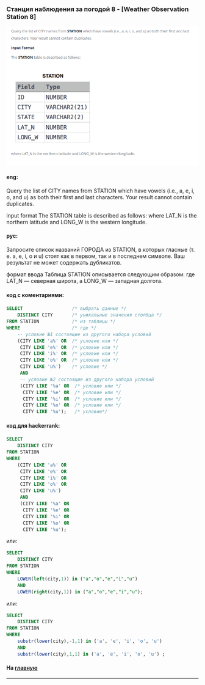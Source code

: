 ### Станция наблюдения за погодой 8 - [Weather Observation Station 8]

<img src="./art/13.png" alt="solution" >

#### eng:
Query the list of CITY names from STATION which have vowels (i.e., a, e, i, o, and u) as both their first and last characters. Your result cannot contain duplicates.

input format
The STATION table is described as follows:
where LAT_N is the northern latitude and LONG_W is the western longitude.


#### рус:
Запросите список названий ГОРОДА из STATION, в которых гласные (т. е. a, e, i, o и u) стоят 
как в первом, так и в последнем символе. Ваш результат не может содержать дубликатов.

формат ввода
Таблица STATION описывается следующим образом:
где LAT_N — северная широта, а LONG_W — западная долгота.


#### код с коментариями:
```sql
SELECT                  /* выбрать данные */
    DISTINCT CITY       /* уникальные значения столбца */
FROM STATION            /* из таблицы */
WHERE                   /* где */
    -- условие №1 состоящие из другого набора условий
    (CITY LIKE 'a%' OR  /* условие или */
     CITY LIKE 'e%' OR  /* условие или */
     CITY LIKE 'i%' OR  /* условие или */
     CITY LIKE 'o%' OR  /* условие или */
     CITY LIKE 'u%')    /* условие */
     AND
     -- условие №2 состоящие из другого набора условий
     (CITY LIKE '%a' OR  /* условие или */
      CITY LIKE '%e' OR  /* условие или */
      CITY LIKE '%i' OR  /* условие или */
      CITY LIKE '%o' OR  /* условие или */
      CITY LIKE '%u');   /* условие*/
```

#### код для hackerrank:
```sql
SELECT 
    DISTINCT CITY 
FROM STATION 
WHERE 
    (CITY LIKE 'a%' OR 
     CITY LIKE 'e%' OR 
     CITY LIKE 'i%' OR 
     CITY LIKE 'o%' OR 
     CITY LIKE 'u%') 
     AND 
     (CITY LIKE '%a' OR 
      CITY LIKE '%e' OR 
      CITY LIKE '%i' OR 
      CITY LIKE '%o' OR 
      CITY LIKE '%u');
```
или:
```sql
SELECT 
    DISTINCT CITY 
FROM STATION 
WHERE 
    LOWER(left(city,1)) in ("a","o","e","i","u") 
    AND 
    LOWER(right(city,1)) in ("a","o","e","i","u");    
```
или:
```SQL
SELECT 
    DISTINCT CITY 
FROM STATION 
WHERE 
    substr(lower(city),-1,1) in ('a', 'e', 'i', 'o', 'u') 
    AND 
    substr(lower(city),1,1) in ('a', 'e', 'i', 'o', 'u') ;
```
#### На [главную](https://github.com/BEPb/hackerrank_sql#readme)

---